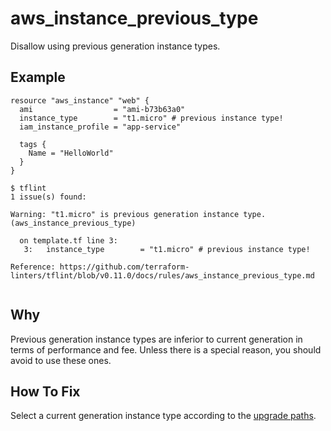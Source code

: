 # aws_instance_previous_type

Disallow using previous generation instance types.

## Example

```hcl
resource "aws_instance" "web" {
  ami                  = "ami-b73b63a0"
  instance_type        = "t1.micro" # previous instance type!
  iam_instance_profile = "app-service"

  tags {
    Name = "HelloWorld"
  }
}
```

```
$ tflint
1 issue(s) found:

Warning: "t1.micro" is previous generation instance type. (aws_instance_previous_type)

  on template.tf line 3:
   3:   instance_type        = "t1.micro" # previous instance type!

Reference: https://github.com/terraform-linters/tflint/blob/v0.11.0/docs/rules/aws_instance_previous_type.md
 
```

## Why

Previous generation instance types are inferior to current generation in terms of performance and fee. Unless there is a special reason, you should avoid to use these ones.

## How To Fix

Select a current generation instance type according to the [upgrade paths](https://aws.amazon.com/ec2/previous-generation/).

